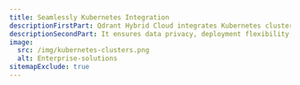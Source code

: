 ```yaml
---
title: Seamlessly Kubernetes Integration
descriptionFirstPart: Qdrant Hybrid Cloud integrates Kubernetes clusters from any setting - cloud, on-premises, or edge - into a unified, enterprise-grade managed service.
descriptionSecondPart: It ensures data privacy, deployment flexibility, low latency, and delivers cost savings, elevating standards for vector search and AI applications.
image:
  src: /img/kubernetes-clusters.png
  alt: Enterprise-solutions
sitemapExclude: true
---
```


